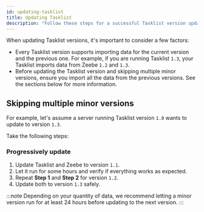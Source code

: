 ```yaml
---
id: updating-tasklist
title: Updating Tasklist
description: "Follow these steps for a successful Tasklist version update."
---
```


When updating Tasklist versions, it's important to consider a few factors:

* Every Tasklist version supports importing data for the current version and the previous one. For example, if you are running Tasklist `1.3`, your Tasklist imports data from Zeebe `1.2` and `1.3`.
* Before updating the Tasklist version and skipping multiple minor versions, ensure you import all the data from the previous versions. See the sections below for more information.

## Skipping multiple minor versions

For example, let's assume a server running Tasklist version `1.0` wants to update to version `1.3`.

Take the following steps:

### Progressively update

1. Update Tasklist and Zeebe to version `1.1`.
2. Let it run for some hours and verify if everything works as expected.
3. Repeat **Step 1** and **Step 2** for version `1.2`.
4. Update both to version `1.3` safely.

:::note
Depending on your quantity of data, we recommend letting a minor version run for at least 24 hours before updating to the next version.
:::
